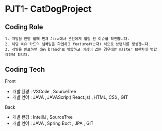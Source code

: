 # PJT1- CatDogProject

## Coding Role

```
1. 개발을 진행 할때 먼저 Jira에서 본인에게 할당 된 이슈를 확인합니다.
2. 해당 이슈 카드의 넘버링을 확인하고 feature#(숫자) 식으로 브랜치를 생성합니다.
3. 개발을 완료하면 dev branch로 병합하고 이상이 없는 경우에만 master 브랜치에 병합 요청을 합니다.
```

## Coding Tech

Front 
 + 개발 환경 : VSCode , SourceTree
 + 개발 언어 : JAVA , JAVAScript( React.js) , HTML, CSS , GIT
 
Back 
 + 개발 환경 : IntelliJ , SourceTree
 + 개발 언어 : JAVA , Spring Boot , JPA , GIT


